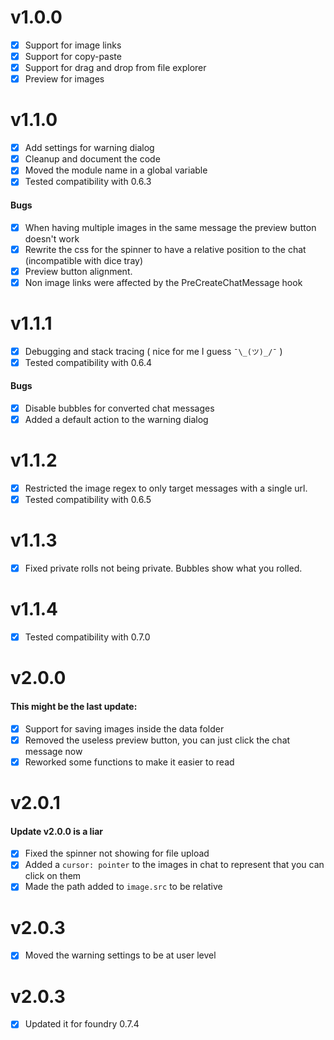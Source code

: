 # v1.0.0
- [x] Support for image links
- [x] Support for copy-paste
- [x] Support for drag and drop from file explorer
- [x] Preview for images

# v1.1.0
- [x] Add settings for warning dialog
- [x] Cleanup and document the code
- [x] Moved the module name in a global variable
- [x] Tested compatibility with 0.6.3

#### Bugs 
- [x] When having multiple images in the same message the preview button doesn't work
- [x] Rewrite the css for the spinner to have a relative position to the chat (incompatible with dice tray)
- [x] Preview button alignment.
- [x] Non image links were affected by the PreCreateChatMessage hook

# v1.1.1
- [x] Debugging and stack tracing ( nice for me I guess `¯\_(ツ)_/¯` )
- [x] Tested compatibility with 0.6.4

#### Bugs
- [X] Disable bubbles for converted chat messages
- [x] Added a default action to the warning dialog

# v1.1.2
- [x] Restricted the image regex to only target messages with a single url.
- [x] Tested compatibility with 0.6.5

# v1.1.3
- [x] Fixed private rolls not being private. Bubbles show what you rolled.

# v1.1.4
- [x] Tested compatibility with 0.7.0

# v2.0.0
#### This might be the last update:

- [x] Support for saving images inside the data folder
- [x] Removed the useless preview button, you can just click the chat message now
- [x] Reworked some functions to make it easier to read

# v2.0.1
#### Update v2.0.0 is a liar

- [x] Fixed the spinner not showing for file upload
- [x] Added a `cursor: pointer` to the images in chat to represent that you can click on them
- [x] Made the path added to `image.src` to be relative

# v2.0.3
- [x] Moved the warning settings to be at user level

# v2.0.3
- [x] Updated it for foundry 0.7.4
